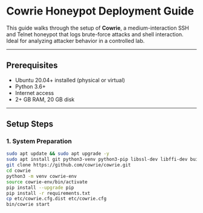 # Cowrie Honeypot Deployment Guide

This guide walks through the setup of **Cowrie**, a medium-interaction SSH and Telnet honeypot that logs brute-force attacks and shell interaction. Ideal for analyzing attacker behavior in a controlled lab.

---

## Prerequisites

- Ubuntu 20.04+ installed (physical or virtual)
- Python 3.6+
- Internet access
- 2+ GB RAM, 20 GB disk

---

## Setup Steps

### 1. System Preparation

```bash
sudo apt update && sudo apt upgrade -y
sudo apt install git python3-venv python3-pip libssl-dev libffi-dev build-essential libpython3-dev libyaml-dev libxslt1-dev -y
git clone https://github.com/cowrie/cowrie.git
cd cowrie
python3 -m venv cowrie-env
source cowrie-env/bin/activate
pip install --upgrade pip
pip install -r requirements.txt
cp etc/cowrie.cfg.dist etc/cowrie.cfg
bin/cowrie start

